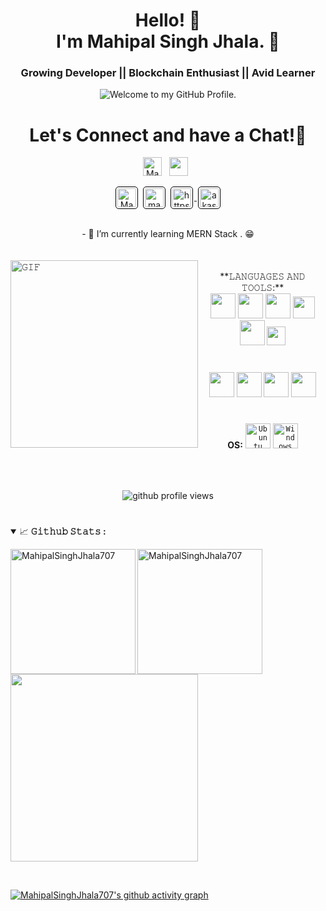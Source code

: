 

<h1 align="center">  Hello! 🌱 <br>I'm Mahipal Singh Jhala. 💫</h1>
<h3 align="center"> Growing Developer || Blockchain Enthusiast || Avid Learner </h3>
<p align='center' style='margin: 16px 4px 8px;'>
    <img src="https://readme-typing-svg.herokuapp.com?font=fire+code&pause=1000&color=54A6FF&center=true&vCenter=true&multiline=true&width=710&height=70&lines=Welcome+to+my+GitHub+Profile." alt="Welcome to my GitHub Profile. " />
</p>

#

<div align='center'>
<h1 align="center">
  Let's Connect and have a Chat!💬
</h1>
  <p align='center'>
    <a href="https://www.linkedin.com/in/mahipal-singh-jhala-94184424b/"><img height="30" src="https://i.pinimg.com/originals/ed/9c/d7/ed9cd7adaf39fa263cf6fb5552f278ed.png" alt="MahipalSinghJhala707" ></a>&nbsp;&nbsp;
    <a href="mailto:mahipalsinghjhala707@gmail.com"><img height="30" src="https://th.bing.com/th/id/OIP.9sT4UWsRfFiy6vPydv3_-QHaHO?pid=ImgDet&rs=1"></a>&nbsp;&nbsp;
    </p>
    <p>
    <a href="https://stackoverflow.com/users/24579299/mahipal-singh-jhala" target="_blank"><img align="center" src="https://upload.wikimedia.org/wikipedia/commons/thumb/e/ef/Stack_Overflow_icon.svg/768px-Stack_Overflow_icon.svg.png" alt="MahipalSinghJhala707" height="30" style="background: #ffffff; border-radius: 5px; border: 1px solid #000000; margin: 0 2px; padding: 2px;" /></a>
    <a href="https://www.codechef.com/users/mahipalsingh07" target="_blank"><img align="center" src="https://static.uacdn.net/thumbnail/external-app-icons/ce4fd2180646452aa0b03c3ffa3ef8e2.png" alt="mahipalsingh07" height="30"style="background: #ffffff; border-radius: 5px; border: 1px solid #000000; margin: 0 2px; padding: 2px;" /></a>
    <a href="https://github.com/MahipalSinghJhala707" target="blank" rel="noreferrer">
        <img align="center" src="https://www.vectorlogo.zone/logos/github/github-icon.svg" alt="https://github.com/MahipalSinghJhala707" height="30" width="30" style="background: #ffffff; border-radius: 5px; border: 1px solid #000000; margin: 0 2px; padding: 2px;" />
    </a>
     <a href="https://www.geeksforgeeks.org/user/mahipalsingy72v/" target="blank"><img align="center" src="https://media.geeksforgeeks.org/wp-content/cdn-uploads/20190710102234/download3.png" alt="akash2061" height="30" style="background: #ffffff; border-radius: 5px; border: 1px solid #000000; margin: 0 2px; padding: 2px;" /></a>
     </p>
</div>
<br/>
<div align='center'>
- 🌱 I’m currently learning MERN Stack . 😁
</div>
    <br/>
<br/>


<img align="left" padding height="300px" width="300px" alt="𝙶𝙸𝙵" src="https://media.tenor.com/ORwVOmkKdYEAAAAi/pato-caminando.gif"/>
<br/>
<div align='center'>
**𝙻𝙰𝙽𝙶𝚄𝙰𝙶𝙴𝚂 𝙰𝙽𝙳 𝚃𝙾𝙾𝙻𝚂:**

<br/>
<code><img height="40" width="40" src="https://cdn.jsdelivr.net/gh/devicons/devicon/icons/python/python-original-wordmark.svg"></code>
<code><img height="40" width="40" src="https://www.naveedashfaq.me/img/c++.png"></code>
<code><img height="40" width="40" src="https://cdn.iconscout.com/icon/free/png-512/c-programming-569564.png"></code>
<code><img height="35" width="35" src="https://cdn.jsdelivr.net/gh/devicons/devicon/icons/html5/html5-original.svg"></code>
<code><img height="40" width="40" src="https://cdn.jsdelivr.net/gh/devicons/devicon/icons/css3/css3-original-wordmark.svg"></code>
<code><img height="30" width="30" src="https://cdn.jsdelivr.net/gh/devicons/devicon/icons/javascript/javascript-original.svg"></code>

#

<code><img height="40" width="40" src="https://cdn.jsdelivr.net/gh/devicons/devicon/icons/vscode/vscode-original.svg"></code>
<code><img height="40" width="40" src="https://cdn.jsdelivr.net/gh/devicons/devicon/icons/git/git-original.svg"></code>
<code><img height="40" width="40" src="https://cdn.jsdelivr.net/gh/devicons/devicon/icons/android/android-original-wordmark.svg"></code>
<code><img height="40" width="40" src="https://cdn.jsdelivr.net/gh/devicons/devicon/icons/github/github-original-wordmark.svg"></code>

#

**OS:**
<code><img height="40" width="40" src="https://cdn.icon-icons.com/icons2/2429/PNG/512/ubuntu_logo_icon_147216.png" alt="Ubuntu"></code>
<code><img height="40" width="40" src="https://upload.wikimedia.org/wikipedia/commons/thumb/4/48/Windows_logo_-_2012_%28dark_blue%29.svg/640px-Windows_logo_-_2012_%28dark_blue%29.svg.png" alt="Windows"></code>
</div>
<br/><br/>

<p align="center" style='margin: 16px 4px 8px;'>
    <img src="https://komarev.com/ghpvc/?username=MahipalSinghJhala707&label=Profile%20views&color=0e75b6&style=flat" alt="github profile views" />
</p>

#

<details open="">
<summary>
  <g-emoji class="g-emoji" alias="chart_with_upwards_trend" fallback-src="https://github.githubassets.com/images/icons/emoji/unicode/1f4c8.png">📈</g-emoji>
  <strong>𝙶𝚒𝚝𝚑𝚞𝚋 𝚂𝚝𝚊𝚝𝚜 : </strong>
</summary>
<!-- <p align="left">
    <img align="left" height="150px" src="https://github-readme-stats-eight-theta.vercel.app/api?username=MahipalSinghJhala707&theme=blue-green&hide_border=false&include_all_commits=false&count_private=false" alt="MahipalSinghJhala707"/>
    <img align="left" height="150px" src="https://github-readme-stats-eight-theta.vercel.app/api/top-langs/?username=MahipalSinghJhala707&theme=blue-green&hide_border=false&include_all_commits=false&count_private=false&layout=compact" alt="MahipalSinghJhala707"/>
  <img align="left" height="150px" src="https://github-readme-streak-stats.herokuapp.com?user=MahipalSinghJhala707&theme=radical" alt="MahipalSinghJhala707" />
</p> -->
    <p align="left">
    <img align="left" height="200px" src="https://github-readme-stats-eight-theta.vercel.app/api?username=MahipalSinghJhala707&theme=algolia&hide_border=false&include_all_commits=false&count_private=false" alt="MahipalSinghJhala707"/>
</p>
     <!-- <img align="left" height="170px" src="https://github-readme-stats-eight-theta.vercel.app/api/top-langs/?username=pratibhasingh47&theme=blue-green&hide_border=false&include_all_commits=false&count_private=false&layout=compact" alt="pratibhasingh47"/> -->
  <img align="left" height="200px" src="https://github-readme-streak-stats.herokuapp.com?user=MahipalSinghJhala707&theme=algolia" alt="MahipalSinghJhala707" />
  <!-- <img align="center" width="300px" src="https://github-readme-stats.vercel.app/api/top-langs/?username=pratibhasingh47&langs_count=15&theme=algolia" />   -->
  <img align="center" width="300px" src="https://github-readme-stats.vercel.app/api/top-langs/?username=MahipalSinghJhala707&layout=donut-vertical&langs_count=15&theme=algolia" />

</p>
</details>
<br>



[![MahipalSinghJhala707's github activity graph](https://github-readme-activity-graph.vercel.app/graph?username=MahipalSinghJhala707&theme=github-compact)](https://github.com/ashutosh00710/github-readme-activity-graph)
